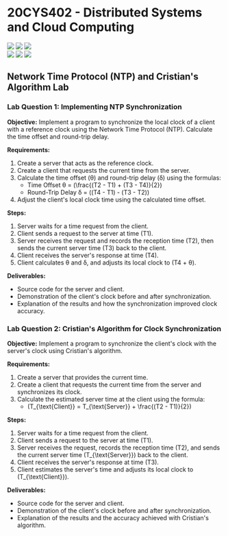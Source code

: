 # 20CYS402 - Distributed Systems and Cloud Computing
![](https://img.shields.io/badge/Batch-21CYS-lightgreen) ![](https://img.shields.io/badge/UG-blue) ![](https://img.shields.io/badge/Subject-DSCC-blue) <br/>
![](https://img.shields.io/badge/Lecture-2-orange) ![](https://img.shields.io/badge/Practical-3-orange) ![](https://img.shields.io/badge/Credits-3-orange) <br/>

## Network Time Protocol (NTP) and Cristian's Algorithm Lab

### Lab Question 1: Implementing NTP Synchronization

**Objective:**
Implement a program to synchronize the local clock of a client with a reference clock using the Network Time Protocol (NTP). Calculate the time offset and round-trip delay.

**Requirements:**
1. Create a server that acts as the reference clock.
2. Create a client that requests the current time from the server.
3. Calculate the time offset (θ) and round-trip delay (δ) using the formulas:
   - Time Offset θ = \(\frac{(T2 - T1) + (T3 - T4)}{2}\)
   - Round-Trip Delay δ = \((T4 - T1) - (T3 - T2)\)
4. Adjust the client's local clock time using the calculated time offset.

**Steps:**
1. Server waits for a time request from the client.
2. Client sends a request to the server at time \(T1\).
3. Server receives the request and records the reception time \(T2\), then sends the current server time \(T3\) back to the client.
4. Client receives the server's response at time \(T4\).
5. Client calculates θ and δ, and adjusts its local clock to \(T4 + θ\).

**Deliverables:**
- Source code for the server and client.
- Demonstration of the client's clock before and after synchronization.
- Explanation of the results and how the synchronization improved clock accuracy.

### Lab Question 2: Cristian's Algorithm for Clock Synchronization

**Objective:**
Implement a program to synchronize the client's clock with the server's clock using Cristian's algorithm.

**Requirements:**
1. Create a server that provides the current time.
2. Create a client that requests the current time from the server and synchronizes its clock.
3. Calculate the estimated server time at the client using the formula:
   - \(T_{\text{Client}} = T_{\text{Server}} + \frac{(T2 - T1)}{2}\)

**Steps:**
1. Server waits for a time request from the client.
2. Client sends a request to the server at time \(T1\).
3. Server receives the request, records the reception time \(T2\), and sends the current server time \(T_{\text{Server}}\) back to the client.
4. Client receives the server's response at time \(T3\).
5. Client estimates the server's time and adjusts its local clock to \(T_{\text{Client}}\).

**Deliverables:**
- Source code for the server and client.
- Demonstration of the client's clock before and after synchronization.
- Explanation of the results and the accuracy achieved with Cristian's algorithm.
